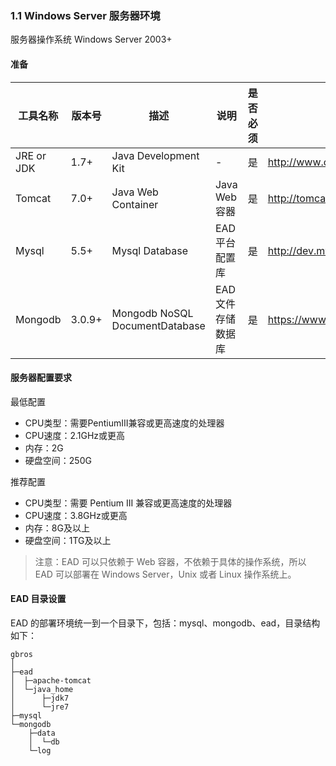### 1.1 Windows Server 服务器环境

服务器操作系统 Windows Server 2003+

#### 准备

| 工具名称 | 版本号 | 描述 | 说明 | 是否必须 | 下载地址 |
| ------- | ----- | --- | ---- | ------- | ------- |
| JRE or JDK | 1.7+ | Java Development Kit | - | 是 | http://www.oracle.com/technetwork/java/javase/downloads/index.html |
| Tomcat | 7.0+ | Java Web Container | Java Web 容器 | 是 | http://tomcat.apache.org/ |
| Mysql | 5.5+ | Mysql Database | EAD 平台配置库 | 是 | http://dev.mysql.com/downloads/ |
| Mongodb | 3.0.9+ | Mongodb NoSQL DocumentDatabase | EAD 文件存储数据库 | 是 | https://www.mongodb.org/ |

#### 服务器配置要求

最低配置

 - CPU类型：需要PentiumIII兼容或更高速度的处理器
 - CPU速度：2.1GHz或更高
 - 内存：2G
 - 硬盘空间：250G

推荐配置

 - CPU类型：需要 Pentium III 兼容或更高速度的处理器
 - CPU速度：3.8GHz或更高
 - 内存：8G及以上
 - 硬盘空间：1TG及以上

 > 注意：EAD 可以只依赖于 Web 容器，不依赖于具体的操作系统，所以 EAD 可以部署在 Windows Server，Unix 或者 Linux 操作系统上。

#### EAD 目录设置


EAD 的部署环境统一到一个目录下，包括：mysql、mongodb、ead，目录结构如下：

```
gbros
│
├─ead
│  ├─apache-tomcat
│  └─java_home
│      ├─jdk7
│      └─jre7
├─mysql
└─mongodb
    ├─data
    │  └─db
    └─log
```